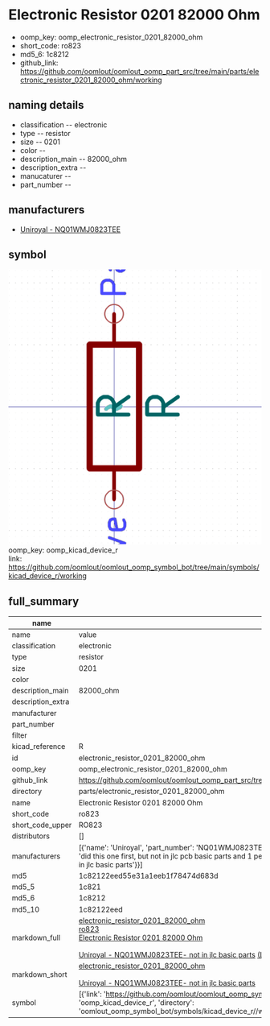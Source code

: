 # Electronic Resistor 0201 82000 Ohm

  
* oomp_key: oomp_electronic_resistor_0201_82000_ohm 
* short_code: ro823
* md5_6: 1c8212  
* github_link: https://github.com/oomlout/oomlout_oomp_part_src/tree/main/parts/electronic_resistor_0201_82000_ohm/working  
## naming details
* classification -- electronic
* type -- resistor
* size -- 0201
* color -- 
* description_main -- 82000_ohm
* description_extra -- 
* manucaturer -- 
* part_number -- 


## manufacturers
* [Uniroyal - NQ01WMJ0823TEE]()  

## symbol

![](symbol/0/working/working_600.png)  
oomp_key: oomp_kicad_device_r  
link: https://github.com/oomlout/oomlout_oomp_symbol_bot/tree/main/symbols/kicad_device_r/working  


## full_summary
| name | value | 
| --- | --- | 
| name | value | 
| classification | electronic | 
| type | resistor | 
| size | 0201 | 
| color |  | 
| description_main | 82000_ohm | 
| description_extra |  | 
| manufacturer |  | 
| part_number |  | 
| filter |  | 
| kicad_reference | R | 
| id | electronic_resistor_0201_82000_ohm | 
| oomp_key | oomp_electronic_resistor_0201_82000_ohm | 
| github_link | https://github.com/oomlout/oomlout_oomp_part_src/tree/main/parts/electronic_resistor_0201_82000_ohm/working | 
| directory | parts/electronic_resistor_0201_82000_ohm | 
| name | Electronic Resistor 0201 82000 Ohm | 
| short_code | ro823 | 
| short_code_upper | RO823 | 
| distributors | [] | 
| manufacturers | [{'name': 'Uniroyal', 'part_number': 'NQ01WMJ0823TEE', 'link': '', 'id': 'manufacturer_uniroyal', 'note': {'reason': 'did this one first, but not in jlc pcb basic parts and 1 percent are and they are the same price', 'reason_short': 'not in jlc basic parts'}}] | 
| md5 | 1c82122eed55e31a1eeb1f78474d683d | 
| md5_5 | 1c821 | 
| md5_6 | 1c8212 | 
| md5_10 | 1c82122eed | 
| markdown_full | [electronic_resistor_0201_82000_ohm](https://github.com/oomlout/oomlout_oomp_part_src/tree/main/parts/electronic_resistor_0201_82000_ohm/working)<br>[ro823](https://github.com/oomlout/oomlout_oomp_part_src/tree/main/parts/electronic_resistor_0201_82000_ohm/working)<br>[Electronic Resistor 0201 82000 Ohm](https://github.com/oomlout/oomlout_oomp_part_src/tree/main/parts/electronic_resistor_0201_82000_ohm/working)<br><br>[Uniroyal - NQ01WMJ0823TEE- not in jlc basic parts]() [(L)  ](https://www.lcsc.com/search?q=NQ01WMJ0823TEE)[(D)  ](https://www.digikey.com/en/products?keywords=NQ01WMJ0823TEE)[(M)  ](https://www.mouser.com/Search/Refine?Keyword=NQ01WMJ0823TEE)[(N)  ](https://www.newark.com/search?st=NQ01WMJ0823TEE)[(SZ)  ](https://so.szlcsc.com/global.html?k=NQ01WMJ0823TEE)<br> | 
| markdown_short | [electronic_resistor_0201_82000_ohm](https://github.com/oomlout/oomlout_oomp_part_src/tree/main/parts/electronic_resistor_0201_82000_ohm/working)<br><br>[Uniroyal - NQ01WMJ0823TEE- not in jlc basic parts]() | 
| symbol | [{'link': 'https://github.com/oomlout/oomlout_oomp_symbol_bot/tree/main/symbols/kicad_device_r', 'oomp_key': 'oomp_kicad_device_r', 'directory': 'oomlout_oomp_symbol_bot/symbols/kicad_device_r//working/working.kicad_sym'}] | 
